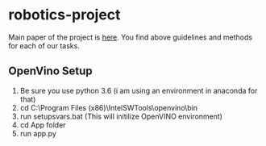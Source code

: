 # robotics-project

Main paper of the project is [here](https://theses.liacs.nl/pdf/RobbinBorst.pdf).
You find above guidelines and methods for each of our tasks.

## OpenVino Setup
1. Be sure you use python 3.6 (i am using an environment in anaconda for that)
2. cd C:\Program Files (x86)\IntelSWTools\openvino\bin
3. run setupsvars.bat (This will initilize OpenVINO environment)
4. cd App folder
5. run app.py
